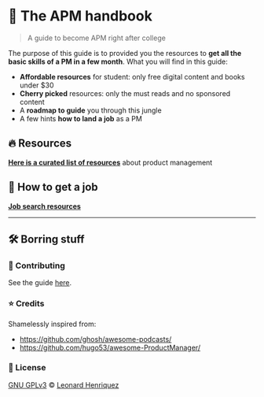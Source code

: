 # :rocket: The APM handbook

> A guide to become APM right after college

The purpose of this guide is to provided you the resources to **get all the basic skills of a PM in a few month**.
What you will find in this guide:

- **Affordable resources** for student: only free digital content and books under $30
- **Cherry picked** resources: only the must reads and no sponsored content
- A **roadmap to guide** you through this jungle
- A few hints **how to land a job** as a PM

## :fire: Resources

[**Here is a curated list of resources**](Resources.md) about product management

## :briefcase: How to get a job

[**Job search resources**](JobSearch.md)

---

## :hammer_and_wrench: Borring stuff

### :memo: Contributing

See the guide [here](CONTRIBUTING.md).

### :star: Credits

Shamelessly inspired from:

- https://github.com/ghosh/awesome-podcasts/
- https://github.com/hugo53/awesome-ProductManager/

### :scroll: License

[GNU GPLv3](LICENSE.md) © [Leonard Henriquez](https://github.com/leonard-henriquez/)
